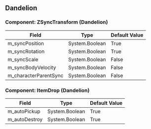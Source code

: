 ## Dandelion

### Component: ZSyncTransform (Dandelion)

|Field|Type|Default Value|
|---|---|---|
|m_syncPosition|System.Boolean|True|
|m_syncRotation|System.Boolean|True|
|m_syncScale|System.Boolean|False|
|m_syncBodyVelocity|System.Boolean|False|
|m_characterParentSync|System.Boolean|False|

### Component: ItemDrop (Dandelion)

|Field|Type|Default Value|
|---|---|---|
|m_autoPickup|System.Boolean|True|
|m_autoDestroy|System.Boolean|True|

